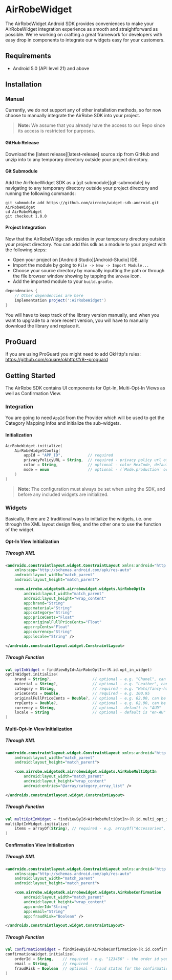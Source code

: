 # AirRobeWidget
The AirRobeWidget Android SDK provides conveniences to make your AirRobeWidget integration experience as smooth and straightforward as possible. We're working on crafting a great framework for developers with easy drop in components to integrate our widgets easy for your customers.

## Requirements
- Android 5.0 (API level 21) and above

## Installation

### Manual

Currently, we do not support any of other installation methods, so for now choose to manually integrate the AirRobe SDK into your project.
> **Note:**
> We assume that you already have the access to our Repo since its access is restricted for purposes.

#### GitHub Release

Download the [latest release][latest-release] source zip from GitHub and unzip into to any temporary directory outside your project directory.

#### Git Submodule

Add the AirRobeWidget SDK as a [git submodule][git-submodule] by navigating to any temporary directory outside your project directory and running the following commands:

```
git submodule add https://github.com/airrobe/widget-sdk-android.git AirRobeWidget
cd AirRobeWidget
git checkout 1.0.0
```

#### Project Integration
Now that the AirRobeWidge sdk resides in your temporary directory outside your project directory. You can add this sdk as a module to your project with the following steps:
- Open your project on [Android Studio][Android-Studio] IDE.
- Import the module by going to `File -> New -> Import Module...`
- Choose your source directory by manually inputting the path or through the file browser window showing by tapping the `Browse` icon.
- Add the imported module to your `build.gradle`.
```gradle
dependencies {
    // Other dependencies are here
    implementation project(':AirRobeWidget')
}
```

You will have to keep track of the library version manually, and when you want to upgrade to a more recent version, you will have to manually download the library and replace it.

## ProGuard
If you are using ProGuard you might need to add OkHttp's rules: https://github.com/square/okhttp/#r8--proguard


## Getting Started

The AirRobe SDK contains UI components for Opt-In, Multi-Opt-In Views as well as Confirmation View.

### Integration

You are going to need `AppId` from the Provider which will be used to get the Category Mapping Infos and initialize the sub-widgets.

#### Initialization

```kotlin
AirRobeWidget.initialize(
    AirRobeWidgetConfig(
        appId = "APP_ID",           // required
        privacyPolicyURL = String,  // required - privacy policy url of The Iconic
        color = String,             // optional - color HexCode, default value is "#42abc8"
        mode = enum                 // optional - (`Mode.production` or `Mode.sandbox`), default value is `Mode.production`
    )
)
```

> **Note:**
> The configuration must always be set when using the SDK, and before any included widgets are initialized.


### Widgets
Basically, there are 2 traditional ways to initialize the widgets, i.e. one through the XML layout design files, and the other one to use the function of the widget.

#### Opt-In View Initialization
##### Through XML

```xml
<androidx.constraintlayout.widget.ConstraintLayout xmlns:android="http://schemas.android.com/apk/res/android"
    xmlns:app="http://schemas.android.com/apk/res-auto"
    android:layout_width="match_parent"
    android:layout_height="match_parent">

    <com.airrobe.widgetsdk.airrobewidget.widgets.AirRobeOptIn
        android:layout_width="match_parent"
        android:layout_height="wrap_content"
        app:brand="String"
        app:material="String"
        app:category="String"
        app:priceCents="Float"
        app:originalFullPriceCents="Float"
        app:rrpCents="Float"
        app:currency="String"
        app:locale="String" />

</androidx.constraintlayout.widget.ConstraintLayout>

```
##### Through Function
```kotlin
val optInWidget = findViewById<AirRobeOptIn>(R.id.opt_in_widget)
optInWidget.initialize(
    brand = String?,                  // optional - e.g. "Chanel", can be nil
    material = String?,               // optional - e.g. "Leather", can be nil
    category = String,                // required - e.g. "Hats/fancy-hats"
    priceCents = Double,              // required - e.g. 100.95
    originalFullPriceCents = Double?, // optional - e.g. 62.00, can be nil
    rrpCents = Double?,               // optional - e.g. 62.00, can be nil
    currency = String,                // optional - default is "AUD"
    locale = String                   // optional - default is "en-AU"
)
```

#### Multi-Opt-In View Initialization
##### Through XML

```xml
<androidx.constraintlayout.widget.ConstraintLayout xmlns:android="http://schemas.android.com/apk/res/android"
    android:layout_width="match_parent"
    android:layout_height="match_parent">

    <com.airrobe.widgetsdk.airrobewidget.widgets.AirRobeMultiOptIn
        android:layout_width="match_parent"
        android:layout_height="wrap_content"
        android:entries="@array/category_array_list" />

</androidx.constraintlayout.widget.ConstraintLayout>
```

##### Through Function
```kotlin
val multiOptInWidget = findViewById<AirRobeMultiOptIn>(R.id.multi_opt_in_widget)
multiOptInWidget.initialize(
    items = arrayOf(String), // required - e.g. arrayOf("Accessories", "Accessories/Beauty", "Accessories/Bags/Leather bags/Weekender/Handbags", "Accessories/Bags/Clutches/Bum Bags")
)
```

#### Confirmation View Initialization
##### Through XML

```xml
<androidx.constraintlayout.widget.ConstraintLayout xmlns:android="http://schemas.android.com/apk/res/android"
    xmlns:app="http://schemas.android.com/apk/res-auto"
    android:layout_width="match_parent"
    android:layout_height="match_parent">

    <com.airrobe.widgetsdk.airrobewidget.widgets.AirRobeConfirmation
        android:layout_width="match_parent"
        android:layout_height="wrap_content"
        app:orderId="String"
        app:email="String"
        app:fraudRisk="Boolean" />

</androidx.constraintlayout.widget.ConstraintLayout>
```

##### Through Function
```kotlin
val confirmationWidget = findViewById<AirRobeConfirmation>(R.id.confirmation_widget)
confirmationWidget.initialize(
    orderId = String,    // required - e.g. "123456" - the order id you got from the checkout.
    email = String,      // required
    fraudRisk = Boolean  // optional - fraud status for the confirmation widget, default value is false.
)
```
